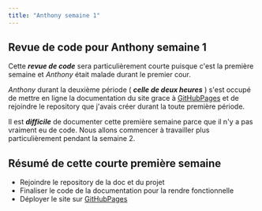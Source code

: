 ```yaml
---
title: "Anthony semaine 1"
---
```


## Revue de code pour Anthony semaine 1

Cette **_revue de code_** sera particulièrement courte puisque c'est la première semaine et _Anthony_ était malade durant le premier cour.

_Anthony_ durant la deuxième période ( **_celle de deux heures_** ) s'est occupé de mettre en ligne la documentation du site grace à [GitHubPages](https://docs.github.com/en/pages) et de rejoindre le repository que j'avais créer durant la toute première période.

Il est **_difficile_** de documenter cette première semaine parce que il n'y a pas vraiment eu de code. Nous allons commencer à travailler plus particulièrement pendant la semaine 2.

## Résumé de cette courte première semaine

- Rejoindre le repository de la doc et du projet
- Finaliser le code de la documentation pour la rendre fonctionnelle
- Déployer le site sur [GitHubPages](https://docs.github.com/en/pages)
